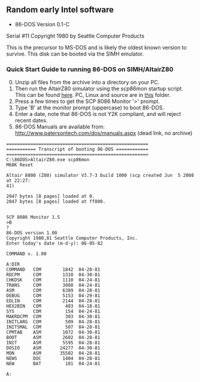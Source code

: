 ## Random early Intel software

* 86-DOS Version 0.1-C

Serial #11
Copyright 1980 by Seattle Computer Products

This is the precursor to MS-DOS and is likely the oldest known version to survive. This disk can be booted via the SIMH emulator.

### Quick Start Guide to running 86-DOS on SIMH/AltairZ80

0. Unzip all files from the archive into a directory on your PC.
1. Then run the AltairZ80 simulator using the scp86mon startup script. This can be found [here](http://cpmarchives.classiccmp.org/cpm/mirrors/www.schorn.ch/cpm/intro.php). PC, Linux and source are in [this](/software/SIMH/) folder.
2. Press <return> a few times to get the SCP 8086 Monitor '>' prompt.
3. Type 'B' at the monitor prompt (uppercase) to boot 86-DOS.
4. Enter a date, note that 86-DOS is not Y2K compliant, and will reject recent dates.
5. 86-DOS Manuals are available from: http://www.patersontech.com/dos/manuals.aspx (dead link, no archive)

```
=====================================================
=========== Transcript of booting 86-DOS ============
=====================================================
C:\86DOS>AltairZ80.exe scp86mon
M68K Reset

Altair 8800 (Z80) simulator V3.7-3 build 1000 (scp created Jun  5 2008 at 22:27:
41)

2047 bytes [8 pages] loaded at 0.
2047 bytes [8 pages] loaded at ff800.


SCP 8086 Monitor 1.5
>B
?
86-DOS version 1.00
Copyright 1980,81 Seattle Computer Products, Inc.
Enter today's date (m-d-y): 06-05-82

COMMAND v. 1.00

A:DIR
COMMAND   COM        1842  04-28-81
RDCPM     COM        1310  04-30-81
CHKDSK    COM        1110  04-24-81
TRANS     COM        3088  04-24-81
ASM       COM        6389  04-28-81
DEBUG     COM        5153  04-29-81
EDLIN     COM        2144  04-28-81
HEX2BIN   COM         483  04-18-81
SYS       COM         154  04-24-81
MAKRDCPM  COM         303  04-30-81
INITLARG  COM         509  04-28-81
INITSMAL  COM         507  04-28-81
CPMTAB    ASM        1072  04-30-81
BOOT      ASM        2602  04-28-81
INIT      ASM        5595  04-28-81
DOSIO     ASM       24277  04-30-81
MON       ASM       35502  04-28-81
NEWS      DOC        1404  04-28-81
NEW       BAT         101  04-24-81

A:
```